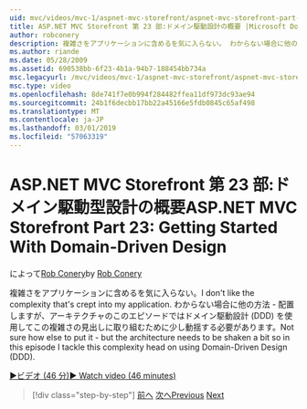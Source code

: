 ```yaml
---
uid: mvc/videos/mvc-1/aspnet-mvc-storefront/aspnet-mvc-storefront-part-23-getting-started-with-domain-driven-design
title: ASP.NET MVC Storefront 第 23 部:ドメイン駆動設計の概要 |Microsoft Docs
author: robconery
description: 複雑さをアプリケーションに含めるを気に入らない。 わからない場合に他の方法 - 配置しますが、アーキテクチャを振ったする必要がありますこのエピソードでは、少ししています.
ms.author: riande
ms.date: 05/28/2009
ms.assetid: 690538bb-6f23-4b1a-94b7-188454bb734a
msc.legacyurl: /mvc/videos/mvc-1/aspnet-mvc-storefront/aspnet-mvc-storefront-part-23-getting-started-with-domain-driven-design
msc.type: video
ms.openlocfilehash: 8de741f7e0b994f284482ffea11df973dc93ae94
ms.sourcegitcommit: 24b1f6decbb17bb22a45166e5fdb0845c65af498
ms.translationtype: MT
ms.contentlocale: ja-JP
ms.lasthandoff: 03/01/2019
ms.locfileid: "57063319"
---
```

<a name="aspnet-mvc-storefront-part-23-getting-started-with-domain-driven-design"></a><span data-ttu-id="292f8-104">ASP.NET MVC Storefront 第 23 部:ドメイン駆動型設計の概要</span><span class="sxs-lookup"><span data-stu-id="292f8-104">ASP.NET MVC Storefront Part 23: Getting Started With Domain-Driven Design</span></span>
====================
<span data-ttu-id="292f8-105">によって[Rob Conery](https://github.com/robconery)</span><span class="sxs-lookup"><span data-stu-id="292f8-105">by [Rob Conery](https://github.com/robconery)</span></span>

<span data-ttu-id="292f8-106">複雑さをアプリケーションに含めるを気に入らない。</span><span class="sxs-lookup"><span data-stu-id="292f8-106">I don't like the complexity that's crept into my application.</span></span> <span data-ttu-id="292f8-107">わからない場合に他の方法 - 配置しますが、アーキテクチャのこのエピソードではドメイン駆動設計 (DDD) を使用してこの複雑さの見出しに取り組むために少し動揺する必要があります。</span><span class="sxs-lookup"><span data-stu-id="292f8-107">Not sure how else to put it - but the architecture needs to be shaken a bit so in this episode I tackle this complexity head on using Domain-Driven Design (DDD).</span></span>

[<span data-ttu-id="292f8-108">&#9654;ビデオ (46 分)</span><span class="sxs-lookup"><span data-stu-id="292f8-108">&#9654; Watch video (46 minutes)</span></span>](https://channel9.msdn.com/Blogs/ASP-NET-Site-Videos/aspnet-mvc-storefront-part-23-getting-started-with-domain-driven-design)

> [!div class="step-by-step"]
> <span data-ttu-id="292f8-109">[前へ](aspnet-mvc-storefront-part-22-restructuring-rerouting-and-paypal.md)
> [次へ](aspnet-mvc-storefront-part-24-finis.md)</span><span class="sxs-lookup"><span data-stu-id="292f8-109">[Previous](aspnet-mvc-storefront-part-22-restructuring-rerouting-and-paypal.md)
[Next](aspnet-mvc-storefront-part-24-finis.md)</span></span>

